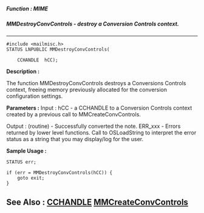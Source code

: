 ##### Function : MIME
##### MMDestroyConvControls - destroy a Conversion Controls context.
---
```
#include <mailmisc.h>
STATUS LNPUBLIC MMDestroyConvControls(

	CCHANDLE  hCC);
```
**Description :**

The function MMDestroyConvControls destroys a Conversions Controls context, 
freeing memory previously allocated for the conversion configuration settings.


**Parameters :**
Input :
hCC  -  a CCHANDLE to a Conversion Controls context created by a previous call to MMCreateConvControls.

Output :
(routine)  -  Successfully converted the note.
	ERR_xxx - Errors returned by lower level functions.  Call to OSLoadString to interpret the error status as a string that you may display/log for the user.




**Sample Usage :**
```
STATUS err;

if (err = MMDestroyConvControls(hCC)) {
	goto exit;
}

```
**See Also :**
[CCHANDLE](/reference/Data/CCHANDLE)
[MMCreateConvControls](/reference/Func/MMCreateConvControls)
---

